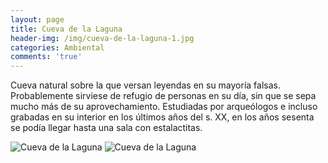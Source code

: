 ```yaml
---
layout: page
title: Cueva de la Laguna
header-img: /img/cueva-de-la-laguna-1.jpg
categories: Ambiental
comments: 'true'
---
```



Cueva natural sobre la que versan leyendas en su mayoría falsas. Probablemente sirviese de refugio de personas en su día, sin que se sepa mucho más de su aprovechamiento. Estudiadas por arqueólogos e incluso grabadas en su interior en los últimos años del s. XX, en los años sesenta se podía llegar hasta una sala con estalactitas.

<div class="photos">
<img src="{{ site.github.url }}/img/cueva-de-la-laguna-1.jpg" alt="Cueva de la Laguna">
<img src="{{ site.github.url }}/img/cueva-de-la-laguna-2.jpg" alt="Cueva de la Laguna">
</div>
